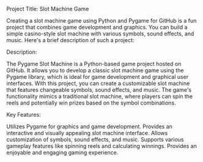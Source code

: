 Project Title: Slot Machine Game

Creating a slot machine game using Python and Pygame for GitHub is a fun project that combines game development and graphics. You can build a simple casino-style slot machine with various symbols, sound effects, and music. Here's a brief description of such a project:

Description:

The Pygame Slot Machine is a Python-based game project hosted on GitHub. It allows you to develop a classic slot machine game using the Pygame library, which is ideal for game development and graphical user interfaces. With this project, you can create a customizable slot machine that features changeable symbols, sound effects, and music. The game's functionality mimics a traditional slot machine, where players can spin the reels and potentially win prizes based on the symbol combinations.

Key Features:

Utilizes Pygame for graphics and game development.
Provides an interactive and visually appealing slot machine interface.
Allows customization of symbols, sound effects, and music.
Supports various gameplay features like spinning reels and calculating winnings.
Provides an enjoyable and engaging gaming experience.
